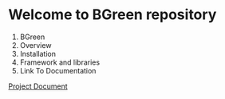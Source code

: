 # Welcome to BGreen repository

1. BGreen
2. Overview
3. Installation
4. Framework and libraries
5. Link To Documentation


[Project Document](file:///C:/Users/mixid/appdata/local/temp/78.html)

